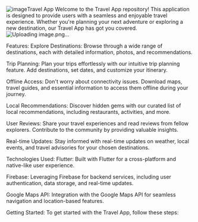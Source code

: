 ![image](https://github.com/kgcemon/Travel_App/assets/146537184/863d1b24-5a0b-4d63-aedc-908c99c7660b)Travel App
Welcome to the Travel App repository! This application is designed to provide users with a seamless and enjoyable travel experience. Whether you're planning your next adventure or exploring a new destination, our Travel App has got you covered.
![Uploading image.png…]()


Features:
Explore Destinations: Browse through a wide range of destinations, each with detailed information, photos, and recommendations.

Trip Planning: Plan your trips effortlessly with our intuitive trip planning feature. Add destinations, set dates, and customize your itinerary.

Offline Access: Don't worry about connectivity issues. Download maps, travel guides, and essential information to access them offline during your journey.

Local Recommendations: Discover hidden gems with our curated list of local recommendations, including restaurants, activities, and more.

User Reviews: Share your travel experiences and read reviews from fellow explorers. Contribute to the community by providing valuable insights.

Real-time Updates: Stay informed with real-time updates on weather, local events, and travel advisories for your chosen destinations.

Technologies Used:
Flutter: Built with Flutter for a cross-platform and native-like user experience.

Firebase: Leveraging Firebase for backend services, including user authentication, data storage, and real-time updates.

Google Maps API: Integration with the Google Maps API for seamless navigation and location-based features.

Getting Started:
To get started with the Travel App, follow these steps:
